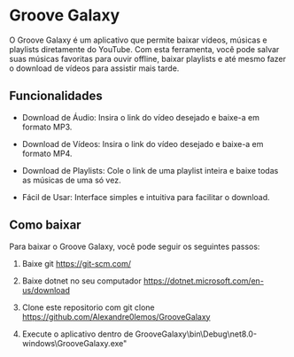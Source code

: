# Groove Galaxy

O Groove Galaxy é um aplicativo que permite baixar vídeos, músicas e playlists diretamente do YouTube. Com esta ferramenta, você pode salvar suas músicas favoritas para ouvir offline, baixar playlists e até mesmo fazer o download de vídeos para assistir mais tarde.

## Funcionalidades

- Download de Áudio: Insira o link do vídeo desejado e baixe-a em formato MP3.

- Download de Vídeos: Insira o link do vídeo desejado e baixe-a em formato MP4.

- Download de Playlists: Cole o link de uma playlist inteira e baixe todas as músicas de uma só vez.

- Fácil de Usar: Interface simples e intuitiva para facilitar o download.

## Como baixar
Para baixar o Groove Galaxy, você pode seguir os seguintes passos:

1. Baixe git https://git-scm.com/
 
2. Baixe dotnet no seu computador https://dotnet.microsoft.com/en-us/download

3. Clone este repositorio com git clone https://github.com/Alexandre0lemos/GrooveGalaxy

4. Execute o aplicativo dentro de GrooveGalaxy\bin\Debug\net8.0-windows\GrooveGalaxy.exe"
